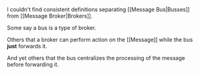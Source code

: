 I couldn't find consistent definitions separating [[Message Bus|Busses]] from [[Message Broker|Brokers]].

Some say a bus is a type of broker.

Others that a broker can perform action on the [[Message]] while the bus **just** forwards it.

And yet others that the bus centralizes the processing of the message before forwarding it.

